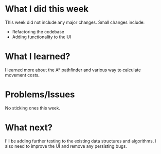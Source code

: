 # What I did this week

This week did not include any major changes. Small changes include:

- Refactoring the codebase
- Adding functionality to the UI

# What I learned?

I learned more about the A\* pathfinder and various way to calculate movement costs.

# Problems/Issues

No sticking ones this week.

# What next?

I'll be adding further testing to the existing data structures and algorithms. I also need to improve the UI and remove any persisting bugs.
